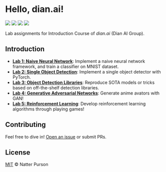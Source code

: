 # Hello, dian.ai!

![](https://img.shields.io/badge/organization-dian.ai-orange)
![](https://img.shields.io/badge/version-1.2.0-blue)
![](https://img.shields.io/badge/license-MIT-blue)
![](https://img.shields.io/badge/test-100%-green)

Lab assignments for Introduction Course of _dian.ai_ (Dian AI Group).

## Introduction

- **[Lab 1: Naive Neural Network](lab1/README.md)**: Implement a naive neural network framework, and train a classifier on MNIST dataset.
- **[Lab 2: Single Object Detection](lab2/README.md)**: Implement a single object detector with PyTorch.
- **[Lab 3: Object Detection Libraries](lab3/README.md)**: Reproduce SOTA models or tricks based on off-the-shelf detection libraries.
- **[Lab 4: Generative Adversarial Networks](lab4/README.md)**: Generate anime avators with GAN!
- **[Lab 5: Reinforcement Learning](lab5/README.md)**: Develop reinforcement learning algorithms through playing games!


## Contributing

Feel free to dive in! [Open an issue](https://github.com/npurson/hello-dian.ai/issues/new) or submit PRs.

## License

[MIT](LICENSE) © Natter Purson
